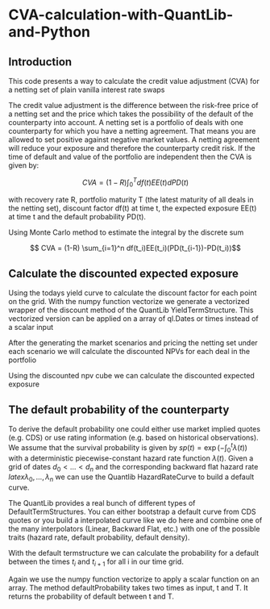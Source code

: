 # CVA-calculation-with-QuantLib-and-Python

## Introduction
This code presents a way to calculate the credit value adjustment (CVA) for a netting set of plain vanilla interest rate swaps

The credit value adjustment is the difference between the risk-free price of a netting set and the price which takes the possibility of the default of the counterparty into account. A netting set is a portfolio of deals with one counterparty for which you have a netting agreement. That means you are allowed to set positive against negative market values. A netting agreement will reduce your exposure and therefore the counterparty credit risk. If the time of default and value of the portfolio are independent then the CVA is given by: 

$$ CVA = (1-R) \int_0^Tdf(t)EE(t)dPD(t)$$

with recovery rate R, portfolio maturity T (the latest maturity of all deals in the netting set), discount factor df(t) at time t, the expected exposure EE(t) at time t and the default probability PD(t).

Using Monte Carlo method to estimate the integral by the discrete sum

$$ CVA = (1-R) \sum_{i=1}^n df(t_i)EE(t_i)(PD(t_{i-1})-PD(t_i))$$

## Calculate the discounted expected exposure

Using the todays yield curve to calculate the discount factor for each point on the grid. With the numpy function vectorize we generate a vectorized wrapper of the discount method of the QuantLib YieldTermStructure. This vectorized version can be applied on a array of ql.Dates or times instead of a scalar input

After the generating the market scenarios and pricing the netting set under each scenario we will calculate the discounted NPVs for each deal in the portfolio

Using the discounted npv cube we can calculate the discounted expected exposure

## The default probability of the counterparty
To derive the default probability one could either use market implied quotes (e.g. CDS) or use rating information (e.g. based on historical observations). We assume that the survival probability is given by $sp(t)=\exp(-\int_0^t \lambda(t))$ with a deterministic piecewise-constant hazard rate function $\lambda(t)$. Given a grid of dates $d_0<\dots<d_n$ and the corresponding backward flat hazard rate $latex\lambda_0,\dots,\lambda_n$ we can use the Quantlib HazardRateCurve to build a default curve.

The QuantLib provides a real bunch of different types of DefaultTermStructures. You can either bootstrap a default curve from CDS quotes or you build a interpolated curve like we do here and combine one of the many interpolators (Linear, Backward Flat, etc.) with one of the possible traits (hazard rate, default probability, default density).

With the default termstructure we can calculate the probability for a default between the times $t_i$ and $t_{i+1}$ for all i in our time grid.

Again we use the numpy function vectorize to apply a scalar function on an array. The method defaultProbability takes two times as input, t and T. It returns the probability of default between t and T.
